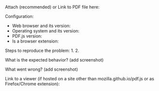 Attach (recommended) or Link to PDF file here:

Configuration:
- Web browser and its version:
- Operating system and its version:
- PDF.js version:
- Is a browser extension:

Steps to reproduce the problem:
1. 
2.

What is the expected behavior? (add screenshot)

What went wrong? (add screenshot)

Link to a viewer (if hosted on a site other than mozilla.github.io/pdf.js or as Firefox/Chrome extension):
